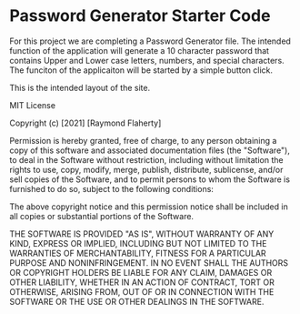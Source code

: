 # Password Generator Starter Code

For this project we are completing a Password Generator file. The intended function of the application will generate a 10 character password that contains Upper and Lower case letters, numbers, and special characters. The funciton of the applicaiton will be started by a simple button click.

This is the intended layout of the site. 

MIT License

Copyright (c) [2021] [Raymond Flaherty]

Permission is hereby granted, free of charge, to any person obtaining a copy
of this software and associated documentation files (the "Software"), to deal
in the Software without restriction, including without limitation the rights
to use, copy, modify, merge, publish, distribute, sublicense, and/or sell
copies of the Software, and to permit persons to whom the Software is
furnished to do so, subject to the following conditions:

The above copyright notice and this permission notice shall be included in all
copies or substantial portions of the Software.

THE SOFTWARE IS PROVIDED "AS IS", WITHOUT WARRANTY OF ANY KIND, EXPRESS OR
IMPLIED, INCLUDING BUT NOT LIMITED TO THE WARRANTIES OF MERCHANTABILITY,
FITNESS FOR A PARTICULAR PURPOSE AND NONINFRINGEMENT. IN NO EVENT SHALL THE
AUTHORS OR COPYRIGHT HOLDERS BE LIABLE FOR ANY CLAIM, DAMAGES OR OTHER
LIABILITY, WHETHER IN AN ACTION OF CONTRACT, TORT OR OTHERWISE, ARISING FROM,
OUT OF OR IN CONNECTION WITH THE SOFTWARE OR THE USE OR OTHER DEALINGS IN THE
SOFTWARE.
